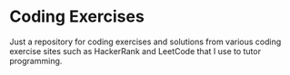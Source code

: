 # Coding Exercises
Just a repository for coding exercises and solutions from various coding exercise sites such as HackerRank and LeetCode that I use to tutor programming.
